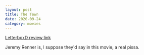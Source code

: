 ```yaml
---
layout: post
title: The Town
date: 2020-09-24
category: movies
---
```

 
[LetterboxD review link](https://letterboxd.com/samarthbhaskar/film/the-town/)

Jeremy Renner is, I suppose they'd say in this movie, a real pissa.